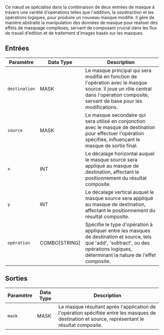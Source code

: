 
Ce nœud se spécialise dans la combinaison de deux entrées de masque à travers une variété d'opérations telles que l'addition, la soustraction et les opérations logiques, pour produire un nouveau masque modifié. Il gère de manière abstraite la manipulation des données de masque pour réaliser des effets de masquage complexes, servant de composant crucial dans les flux de travail d'édition et de traitement d'images basés sur les masques.

## Entrées

| Paramètre    | Data Type | Description                                                                                                                                      |
| ------------ | ------------ | ------------------------------------------------------------------------------------------------------------------------------------------------ |
| `destination`| MASK        | Le masque principal qui sera modifié en fonction de l'opération avec le masque source. Il joue un rôle central dans l'opération composite, servant de base pour les modifications. |
| `source`     | MASK        | Le masque secondaire qui sera utilisé en conjonction avec le masque de destination pour effectuer l'opération spécifiée, influençant le masque de sortie final. |
| `x`          | INT         | Le décalage horizontal auquel le masque source sera appliqué au masque de destination, affectant le positionnement du résultat composite.       |
| `y`          | INT         | Le décalage vertical auquel le masque source sera appliqué au masque de destination, affectant le positionnement du résultat composite.         |
| `opération`  | COMBO[STRING]| Spécifie le type d'opération à appliquer entre les masques de destination et source, tels que 'add', 'subtract', ou des opérations logiques, déterminant la nature de l'effet composite. |

## Sorties

| Paramètre | Data Type | Description                                                                 |
| --------- | ------------ | ---------------------------------------------------------------------------- |
| `mask`    | MASK        | Le masque résultant après l'application de l'opération spécifiée entre les masques de destination et source, représentant le résultat composite. |
